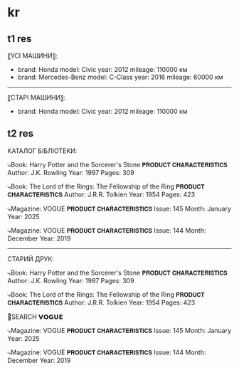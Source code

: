 # kr
## t1 res
〖УСІ МАШИНИ〗:
- brand: Honda
  model: Civic
  year: 2012
  mileage: 110000 км
- brand: Mercedes-Benz
  model: C-Class
  year: 2016
  mileage: 60000 км
             
------------------
〖СТАРІ МАШИНИ〗:
- brand: Honda
  model: Civic
  year: 2012
  mileage: 110000 км


## t2 res
КАТАЛОГ БІБЛІОТЕКИ:

⤷Book: Harry Potter and the Sorcerer's Stone
 𝗣𝗥𝗢𝗗𝗨𝗖𝗧 𝗖𝗛𝗔𝗥𝗔𝗖𝗧𝗘𝗥𝗜𝗦𝗧𝗜𝗖𝗦
  Author: J.K. Rowling
  Year: 1997
  Pages: 309

⤷Book: The Lord of the Rings: The Fellowship of the Ring
 𝗣𝗥𝗢𝗗𝗨𝗖𝗧 𝗖𝗛𝗔𝗥𝗔𝗖𝗧𝗘𝗥𝗜𝗦𝗧𝗜𝗖𝗦
  Author: J.R.R. Tolkien
  Year: 1954
  Pages: 423

⤷Magazine: VOGUE
 𝗣𝗥𝗢𝗗𝗨𝗖𝗧 𝗖𝗛𝗔𝗥𝗔𝗖𝗧𝗘𝗥𝗜𝗦𝗧𝗜𝗖𝗦
  Issue: 145
  Month: January
  Year: 2025

⤷Magazine: VOGUE
 𝗣𝗥𝗢𝗗𝗨𝗖𝗧 𝗖𝗛𝗔𝗥𝗔𝗖𝗧𝗘𝗥𝗜𝗦𝗧𝗜𝗖𝗦
  Issue: 144
  Month: December
  Year: 2019
____________________
СТАРИЙ ДРУК:

⤷Book: Harry Potter and the Sorcerer's Stone
 𝗣𝗥𝗢𝗗𝗨𝗖𝗧 𝗖𝗛𝗔𝗥𝗔𝗖𝗧𝗘𝗥𝗜𝗦𝗧𝗜𝗖𝗦
  Author: J.K. Rowling
  Year: 1997
  Pages: 309

⤷Book: The Lord of the Rings: The Fellowship of the Ring
 𝗣𝗥𝗢𝗗𝗨𝗖𝗧 𝗖𝗛𝗔𝗥𝗔𝗖𝗧𝗘𝗥𝗜𝗦𝗧𝗜𝗖𝗦
  Author: J.R.R. Tolkien
  Year: 1954
  Pages: 423
 
👀SEARCH 
𝗩𝗢𝗚𝗨𝗘

⤷Magazine: VOGUE
 𝗣𝗥𝗢𝗗𝗨𝗖𝗧 𝗖𝗛𝗔𝗥𝗔𝗖𝗧𝗘𝗥𝗜𝗦𝗧𝗜𝗖𝗦
  Issue: 145
  Month: January
  Year: 2025

⤷Magazine: VOGUE
 𝗣𝗥𝗢𝗗𝗨𝗖𝗧 𝗖𝗛𝗔𝗥𝗔𝗖𝗧𝗘𝗥𝗜𝗦𝗧𝗜𝗖𝗦
  Issue: 144
  Month: December
  Year: 2019
